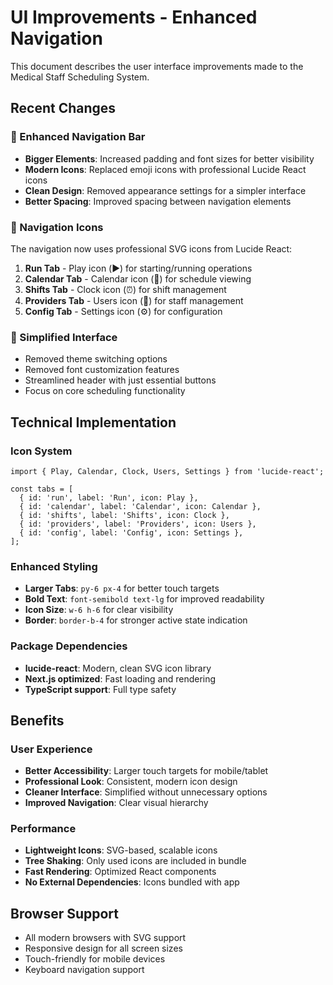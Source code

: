 # UI Improvements - Enhanced Navigation

This document describes the user interface improvements made to the Medical Staff Scheduling System.

## Recent Changes

### 🎨 Enhanced Navigation Bar
- **Bigger Elements**: Increased padding and font sizes for better visibility
- **Modern Icons**: Replaced emoji icons with professional Lucide React icons
- **Clean Design**: Removed appearance settings for a simpler interface
- **Better Spacing**: Improved spacing between navigation elements

### 🔧 Navigation Icons
The navigation now uses professional SVG icons from Lucide React:

1. **Run Tab** - Play icon (▶️) for starting/running operations
2. **Calendar Tab** - Calendar icon (📅) for schedule viewing
3. **Shifts Tab** - Clock icon (⏰) for shift management
4. **Providers Tab** - Users icon (👥) for staff management  
5. **Config Tab** - Settings icon (⚙️) for configuration

### 🎯 Simplified Interface
- Removed theme switching options
- Removed font customization features
- Streamlined header with just essential buttons
- Focus on core scheduling functionality

## Technical Implementation

### Icon System
```tsx
import { Play, Calendar, Clock, Users, Settings } from 'lucide-react';

const tabs = [
  { id: 'run', label: 'Run', icon: Play },
  { id: 'calendar', label: 'Calendar', icon: Calendar },
  { id: 'shifts', label: 'Shifts', icon: Clock },
  { id: 'providers', label: 'Providers', icon: Users },
  { id: 'config', label: 'Config', icon: Settings },
];
```

### Enhanced Styling
- **Larger Tabs**: `py-6 px-4` for better touch targets
- **Bold Text**: `font-semibold text-lg` for improved readability
- **Icon Size**: `w-6 h-6` for clear visibility
- **Border**: `border-b-4` for stronger active state indication

### Package Dependencies
- **lucide-react**: Modern, clean SVG icon library
- **Next.js optimized**: Fast loading and rendering
- **TypeScript support**: Full type safety

## Benefits

### User Experience
- **Better Accessibility**: Larger touch targets for mobile/tablet
- **Professional Look**: Consistent, modern icon design
- **Cleaner Interface**: Simplified without unnecessary options
- **Improved Navigation**: Clear visual hierarchy

### Performance
- **Lightweight Icons**: SVG-based, scalable icons
- **Tree Shaking**: Only used icons are included in bundle
- **Fast Rendering**: Optimized React components
- **No External Dependencies**: Icons bundled with app

## Browser Support
- All modern browsers with SVG support
- Responsive design for all screen sizes
- Touch-friendly for mobile devices
- Keyboard navigation support
